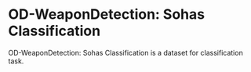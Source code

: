# OD-WeaponDetection: Sohas Classification

OD-WeaponDetection: Sohas Classification is a dataset for classification task.